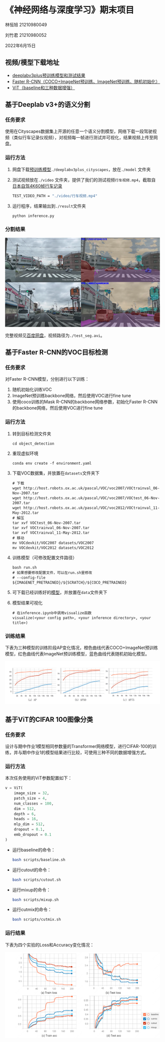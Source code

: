 # 《神经网络与深度学习》期末项目

林恒旭 21210980049

刘竹君 21210980052

2022年6月15日

## 视频/模型下载地址

- [deeplabv3plus预训练模型和测试结果](https://pan.baidu.com/s/1APvkktgpLmWZdvfZQHXqng?pwd=j04c)
- [Faster R-CNN（COCO+ImageNet预训练、ImageNet预训练、随机初始化）](https://pan.baidu.com/s/1FMh7eBFnIl1_qaqWTZl3MA?pwd=a0nv)
- [ViT（baseline和三种数据增强）](https://pan.baidu.com/share/init?surl=i3huo8wXhqJ5GGcz10wSvw&pwd=tu42)

## 基于Deeplab v3+的语义分割

### 任务要求

使用在Cityscapes数据集上开源的任意一个语义分割模型，网络下载一段驾驶视频（类似行车记录仪视频），对视频每一帧进行测试并可视化，结果视频上传至网盘。

### 运行方法

1. 网盘下载[预训练模型](https://pan.baidu.com/s/1APvkktgpLmWZdvfZQHXqng?pwd=j04c)`./deeplabv3plus_cityscapes`，放在`./model` 文件夹

2. 测试视频放在`./video` 文件夹，提供了我们的测试视频`行车视频.mp4`，截取自[日本自驾4K60帧行车记录](https://www.bilibili.com/video/BV1aF411u7NY?spm_id_from=333.1007.top_right_bar_window_history.content.click)

   ```bash
   TEST_VIDEO_PATH = "./video/行车视频.mp4"
   ```

3. 运行程序，结果输出到`./result`文件夹

   ```bash
   python inference.py
   ```

### 分割结果

![test](figs/test.png)

完整视频见[百度网盘](https://pan.baidu.com/s/1APvkktgpLmWZdvfZQHXqng?pwd=j04c)，视频路径为`./test_seg.avi`。

## 基于Faster R-CNN的VOC目标检测

### 任务要求

对Faster R-CNN模型，分别进行以下训练：

1. 随机初始化训练VOC
2. ImageNet预训练backbone网络，然后使用VOC进行fine tune
3. 使用coco训练的Mask R-CNN的backbone网络参数，初始化Faster R-CNN的backbone网络，然后使用VOC进行fine tune

### 运行方法

1. 转到目标检测文件夹

   ```{bash}
   cd object_detection
   ```

2. 重现虚拟环境

   ```{bash}
   conda env create -f environment.yaml
   ```

3. 下载VOC数据集，并放置在`datasets`文件夹下

   ```{bash} 
   # 下载
   wget http://host.robots.ox.ac.uk/pascal/VOC/voc2007/VOCtrainval_06-Nov-2007.tar
   wget http://host.robots.ox.ac.uk/pascal/VOC/voc2007/VOCtest_06-Nov-2007.tar
   wget http://host.robots.ox.ac.uk/pascal/VOC/voc2012/VOCtrainval_11-May-2012.tar
   # 解压
   tar xvf VOCtest_06-Nov-2007.tar
   tar xvf VOCtrainval_06-Nov-2007.tar
   tar xvf VOCtrainval_11-May-2012.tar
   # 移动
   mv VOCdevkit/VOC2007 datasets/VOC2007
   mv VOCdevkit/VOC2012 datasets/VOC2012
   ```

4. 训练模型（可修改配置文件路径）

   ```{bash}
   bash run.sh
   # 如果想要修改配置文件，可以在run.sh里修改 
   # --config-file ${IMAGENET_PRETRAINED}/${SCRATCH}/${COCO_PRETRAINED}
   ```

5. 可下载已经训练好的[模型](https://pan.baidu.com/s/1FMh7eBFnIl1_qaqWTZl3MA?pwd=a0nv)，并放置在`data`文件夹下

6. 模型结果可视化

   ```{python}
   # 在inference.ipynb中调用visualize函数
   visualize(<your config path>, <your inference directory>, <your title>)
   ```

### 训练结果

下表为三种模型的训练阶段AP变化情况，橙色曲线代表COCO+ImageNet预训练模型，红色曲线代表ImageNet预训练模型，蓝色曲线代表随机初始化模型。

![image-20220609164829567](figs/image-20220609164829567.png)

## 基于ViT的CIFAR 100图像分类

### 任务要求

设计与期中作业1模型相同参数量的Transformer网络模型，进行CIFAR-100的训练，并与期中作业1的模型结果进行比较，可使用三种不同的数据增强方式。

### 运行方法

本次任务使用的ViT参数配置如下：

```python
v = ViT(
    image_size = 32,
    patch_size = 4,
    num_classes = 100,
    dim = 512,
    depth = 6,
    heads = 16,
    mlp_dim = 512,
    dropout = 0.1,
    emb_dropout = 0.1
)
```

- 运行baseline的命令：

  ```bash
  bash scripts/baseline.sh
  ```

- 运行cutout的命令：

  ```bash
  bash scripts/cutout.sh
  ```

- 运行mixup的命令：

  ```bash
  bash scripts/mixup.sh
  ```

- 运行cutmix的命令：

  ```bash
  bash scripts/cutmix.sh
  ```

### 运行结果

下表为四个实验的Loss和Accuracy变化情况：

![vit_loss](figs/vit_loss.png)
